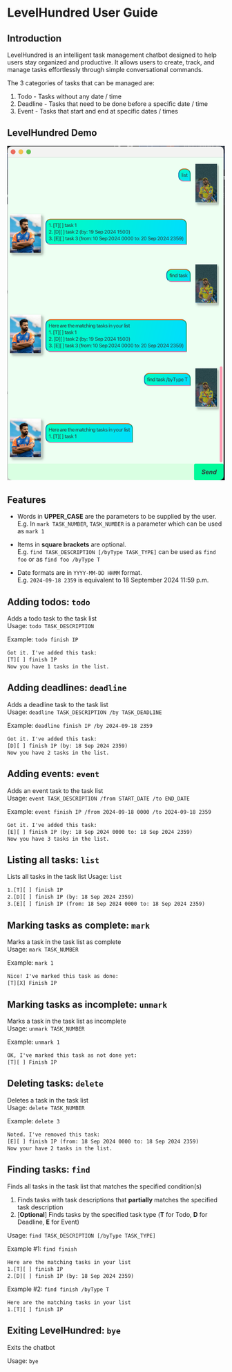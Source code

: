 # LevelHundred User Guide

## Introduction

LevelHundred is an intelligent task management chatbot designed to help users stay organized and productive. It allows users to create, track, and manage tasks effortlessly through simple conversational commands.

The 3 categories of tasks that can be managed are:

1. Todo - Tasks without any date / time
2. Deadline - Tasks that need to be done before a specific date / time
3. Event - Tasks that start and end at specific dates / times

## LevelHundred Demo

![Screenshot of LevelHundred](./Ui.png)

## Features

- Words in **UPPER_CASE** are the parameters to be supplied by the user.  
  E.g. In `mark TASK_NUMBER`, `TASK_NUMBER` is a parameter which can be used as `mark 1`

- Items in **square brackets** are optional.  
  E.g. `find TASK_DESCRIPTION [/byType TASK_TYPE]` can be used as `find foo` or as `find foo /byType T`

- Date formats are in `YYYY-MM-DD HHMM` format.  
  E.g. `2024-09-18 2359` is equivalent to 18 September 2024 11:59 p.m.

## Adding todos: `todo`

Adds a todo task to the task list  
Usage: `todo TASK_DESCRIPTION`

Example: `todo finish IP`

```
Got it. I've added this task:
[T][ ] finish IP
Now you have 1 tasks in the list.
```

## Adding deadlines: `deadline`

Adds a deadline task to the task list  
Usage: `deadline TASK_DESCRIPTION /by TASK_DEADLINE`

Example: `deadline finish IP /by 2024-09-18 2359`

```
Got it. I've added this task:
[D][ ] finish IP (by: 18 Sep 2024 2359)
Now you have 2 tasks in the list.
```

## Adding events: `event`

Adds an event task to the task list  
Usage: `event TASK_DESCRIPTION /from START_DATE /to END_DATE`

Example: `event finish IP /from 2024-09-18 0000 /to 2024-09-18 2359`

```
Got it. I've added this task:
[E][ ] finish IP (by: 18 Sep 2024 0000 to: 18 Sep 2024 2359)
Now you have 3 tasks in the list.
```

## Listing all tasks: `list`

Lists all tasks in the task list
Usage: `list`

```
1.[T][ ] finish IP
2.[D][ ] finish IP (by: 18 Sep 2024 2359)
3.[E][ ] finish IP (from: 18 Sep 2024 0000 to: 18 Sep 2024 2359)
```

## Marking tasks as complete: `mark`

Marks a task in the task list as complete  
Usage: `mark TASK_NUMBER`

Example: `mark 1`

```
Nice! I've marked this task as done:
[T][X] Finish IP
```

## Marking tasks as incomplete: `unmark`

Marks a task in the task list as incomplete  
Usage: `unmark TASK_NUMBER`

Example: `unmark 1`

```
OK, I've marked this task as not done yet:
[T][ ] Finish IP
```

## Deleting tasks: `delete`

Deletes a task in the task list  
Usage: `delete TASK_NUMBER`

Example: `delete 3`

```
Noted. I've removed this task:
[E][ ] finish IP (from: 18 Sep 2024 0000 to: 18 Sep 2024 2359)
Now your have 2 tasks in the list.
```

## Finding tasks: `find`

Finds all tasks in the task list that matches the specified condition(s)

1. Finds tasks with task descriptions that **partially** matches the specified task description
2. [**Optional**] Finds tasks by the specified task type (**T** for Todo, **D** for Deadline, **E** for Event)

Usage: `find TASK_DESCRIPTION [/byType TASK_TYPE]`

Example #1: `find finish`

```
Here are the matching tasks in your list
1.[T][ ] finish IP
2.[D][ ] finish IP (by: 18 Sep 2024 2359)
```

Example #2: `find finish /byType T`

```
Here are the matching tasks in your list
1.[T][ ] finish IP
```

## Exiting LevelHundred: `bye`

Exits the chatbot

Usage: `bye`
